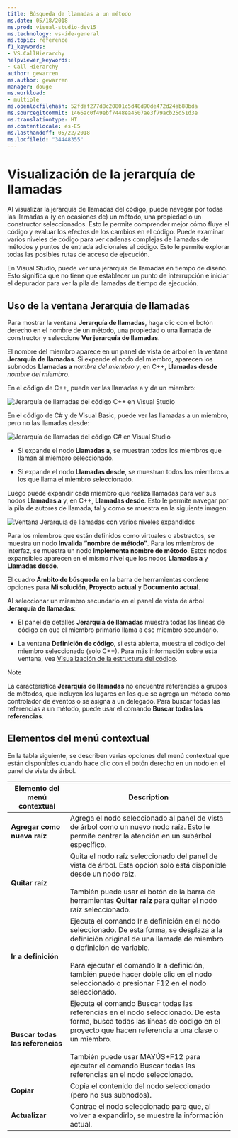 ```yaml
---
title: Búsqueda de llamadas a un método
ms.date: 05/18/2018
ms.prod: visual-studio-dev15
ms.technology: vs-ide-general
ms.topic: reference
f1_keywords:
- VS.CallHierarchy
helpviewer_keywords:
- Call Hierarchy
author: gewarren
ms.author: gewarren
manager: douge
ms.workload:
- multiple
ms.openlocfilehash: 52fdaf277d8c20801c5d48d90de472d24ab88bda
ms.sourcegitcommit: 1466ac0f49ebf7448ea4507ae3f79acb25d51d3e
ms.translationtype: HT
ms.contentlocale: es-ES
ms.lasthandoff: 05/22/2018
ms.locfileid: "34448355"
---
```

# <a name="view-call-hierarchy"></a>Visualización de la jerarquía de llamadas

Al visualizar la jerarquía de llamadas del código, puede navegar por todas las llamadas a (y en ocasiones de) un método, una propiedad o un constructor seleccionados. Esto le permite comprender mejor cómo fluye el código y evaluar los efectos de los cambios en el código. Puede examinar varios niveles de código para ver cadenas complejas de llamadas de métodos y puntos de entrada adicionales al código. Esto le permite explorar todas las posibles rutas de acceso de ejecución.

En Visual Studio, puede ver una jerarquía de llamadas en tiempo de diseño. Esto significa que no tiene que establecer un punto de interrupción e iniciar el depurador para ver la pila de llamadas de tiempo de ejecución.

## <a name="use-the-call-hierarchy-window"></a>Uso de la ventana Jerarquía de llamadas

Para mostrar la ventana **Jerarquía de llamadas**, haga clic con el botón derecho en el nombre de un método, una propiedad o una llamada de constructor y seleccione **Ver jerarquía de llamadas**.

El nombre del miembro aparece en un panel de vista de árbol en la ventana **Jerarquía de llamadas**. Si expande el nodo del miembro, aparecen los subnodos **Llamadas a** *nombre del miembro* y, en C++, **Llamadas desde** *nombre del miembro*.

En el código de C++, puede ver las llamadas a y de un miembro:

![Jerarquía de llamadas del código C++ en Visual Studio](media/call-hierarchy-cpp.png)

En el código de C# y de Visual Basic, puede ver las llamadas a un miembro, pero no las llamadas desde:

![Jerarquía de llamadas del código C# en Visual Studio](media/call-hierarchy-csharp.png)

- Si expande el nodo **Llamadas a**, se muestran todos los miembros que llaman al miembro seleccionado.

- Si expande el nodo **Llamadas desde**, se muestran todos los miembros a los que llama el miembro seleccionado.

Luego puede expandir cada miembro que realiza llamadas para ver sus nodos **Llamadas a** y, en C++, **Llamadas desde**. Esto le permite navegar por la pila de autores de llamada, tal y como se muestra en la siguiente imagen:

![Ventana Jerarquía de llamadas con varios niveles expandidos](media/call-hierarchy-csharp-expanded.png)

Para los miembros que están definidos como virtuales o abstractos, se muestra un nodo **Invalida “nombre de método”**. Para los miembros de interfaz, se muestra un nodo **Implementa nombre de método**. Estos nodos expansibles aparecen en el mismo nivel que los nodos **Llamadas a** y **Llamadas desde**.

El cuadro **Ámbito de búsqueda** en la barra de herramientas contiene opciones para **Mi solución**, **Proyecto actual** y **Documento actual**.

Al seleccionar un miembro secundario en el panel de vista de árbol **Jerarquía de llamadas**:

- El panel de detalles **Jerarquía de llamadas** muestra todas las líneas de código en que el miembro primario llama a ese miembro secundario.

- La ventana **Definición de código**, si está abierta, muestra el código del miembro seleccionado (solo C++). Para más información sobre esta ventana, vea [Visualización de la estructura del código](../../ide/viewing-the-structure-of-code.md).

> [!NOTE]
> La característica **Jerarquía de llamadas** no encuentra referencias a grupos de métodos, que incluyen los lugares en los que se agrega un método como controlador de eventos o se asigna a un delegado. Para buscar todas las referencias a un método, puede usar el comando **Buscar todas las referencias**.

## <a name="shortcut-menu-items"></a>Elementos del menú contextual

En la tabla siguiente, se describen varias opciones del menú contextual que están disponibles cuando hace clic con el botón derecho en un nodo en el panel de vista de árbol.

|Elemento del menú contextual|Description|
|-----------------------|-----------------|
|**Agregar como nueva raíz**|Agrega el nodo seleccionado al panel de vista de árbol como un nuevo nodo raíz. Esto le permite centrar la atención en un subárbol específico.|
|**Quitar raíz**|Quita el nodo raíz seleccionado del panel de vista de árbol. Esta opción solo está disponible desde un nodo raíz.<br /><br /> También puede usar el botón de la barra de herramientas **Quitar raíz** para quitar el nodo raíz seleccionado.|
|**Ir a definición**|Ejecuta el comando Ir a definición en el nodo seleccionado. De esta forma, se desplaza a la definición original de una llamada de miembro o definición de variable.<br /><br /> Para ejecutar el comando Ir a definición, también puede hacer doble clic en el nodo seleccionado o presionar F12 en el nodo seleccionado.|
|**Buscar todas las referencias**|Ejecuta el comando Buscar todas las referencias en el nodo seleccionado. De esta forma, busca todas las líneas de código en el proyecto que hacen referencia a una clase o un miembro.<br /><br /> También puede usar MAYÚS+F12 para ejecutar el comando Buscar todas las referencias en el nodo seleccionado.|
|**Copiar**|Copia el contenido del nodo seleccionado (pero no sus subnodos).|
|**Actualizar**|Contrae el nodo seleccionado para que, al volver a expandirlo, se muestre la información actual.|
